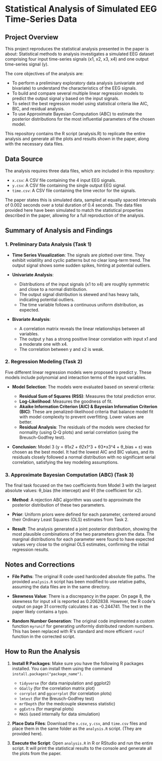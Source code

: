 # Statistical Analysis of Simulated EEG Time-Series Data

## Project Overview
This project reproduces the statistical analysis presented in the paper is about: Statistical methods to analysis investigates a simulated EEG dataset comprising four input time-series signals (x1, x2, x3, x4) and one output time-series signal (y).

The core objectives of the analysis are:

* To perform a preliminary exploratory data analysis (univariate and bivariate) to understand the characteristics of the EEG signals.
* To build and compare several multiple linear regression models to predict the output signal y based on the input signals.
* To select the best regression model using statistical criteria like AIC, BIC, and residual analysis.
* To use Approximate Bayesian Computation (ABC) to estimate the posterior distributions for the most influential parameters of the chosen model.

This repository contains the R script (analysis.R) to replicate the entire analysis and generate all the plots and results shown in the paper, along with the necessary data files.

## Data Source
The analysis requires three data files, which are included in this repository:

* `x.csv`: A CSV file containing the 4 input EEG signals.
* `y.csv`: A CSV file containing the single output EEG signal.
* `time.csv`: A CSV file containing the time vector for the signals.

The paper states this is simulated data, sampled at equally spaced intervals of 0.002 seconds over a total duration of 0.4 seconds. The data files provided here have been simulated to match the statistical properties described in the paper, allowing for a full reproduction of the analysis.

## Summary of Analysis and Findings

### 1. Preliminary Data Analysis (Task 1)
*   **Time Series Visualization**: The signals are plotted over time. They exhibit volatility and cyclic patterns but no clear long-term trend. The output signal shows some sudden spikes, hinting at potential outliers.

*   **Univariate Analysis**:
    *   Distributions of the input signals (x1 to x4) are roughly symmetric and close to a normal distribution.
    *   The output signal distribution is skewed and has heavy tails, indicating potential outliers.
    *   The time variable follows a continuous uniform distribution, as expected.

*   **Bivariate Analysis**:
    *   A correlation matrix reveals the linear relationships between all variables.
    *   The output y has a strong positive linear correlation with input x1 and a moderate one with x4.
    *   The correlation between y and x2 is weak.

### 2. Regression Modeling (Task 2)
Five different linear regression models were proposed to predict y. These models include polynomial and interaction terms of the input variables.

*   **Model Selection**:
    The models were evaluated based on several criteria:
    *   **Residual Sum of Squares (RSS)**: Measures the total prediction error.
    *   **Log-Likelihood**: Measures the goodness of fit.
    *   **Akaike Information Criterion (AIC) & Bayesian Information Criterion (BIC)**: These are penalized-likelihood criteria that balance model fit with model complexity to prevent overfitting. Lower values are better.
    *   **Residual Analysis**: The residuals of the models were checked for normality (using Q-Q plots) and serial correlation (using the Breusch-Godfrey test).

*   **Conclusion**:
    Model 3 (y = θ1*x2 + θ2*x1^3 + θ3*x3^4 + θ_bias + ε) was chosen as the best model. It had the lowest AIC and BIC values, and its residuals closely followed a normal distribution with no significant serial correlation, satisfying the key modeling assumptions.

### 3. Approximate Bayesian Computation (ABC) (Task 3)
The final task focused on the two coefficients from Model 3 with the largest absolute values: θ_bias (the intercept) and θ1 (the coefficient for x2).

*   **Method**: A rejection ABC algorithm was used to approximate the posterior distribution of these two parameters.

*   **Prior**: Uniform priors were defined for each parameter, centered around their Ordinary Least Squares (OLS) estimates from Task 2.

*   **Result**: The analysis generated a joint posterior distribution, showing the most plausible combinations of the two parameters given the data. The marginal distributions for each parameter were found to have expected values very close to the original OLS estimates, confirming the initial regression results.

## Notes and Corrections
*   **File Paths**: The original R code used hardcoded absolute file paths. The provided `analysis.R` script has been modified to use relative paths, assuming the data files are in the same directory.

*   **Skewness Value**: There is a discrepancy in the paper. On page 8, the skewness for input x4 is reported as 0.2062838. However, the R code's output on page 31 correctly calculates it as -0.244741. The text in the paper likely contains a typo.

*   **Random Number Generation**: The original code implemented a custom function `myrunif` for generating uniformly distributed random numbers. This has been replaced with R's standard and more efficient `runif` function in the corrected script.

## How to Run the Analysis

1.  **Install R Packages**: Make sure you have the following R packages installed. You can install them using the command `install.packages("package_name")`.
    *   `tidyverse` (for data manipulation and ggplot2)
    *   `GGally` (for the correlation matrix plot)
    *   `corrplot` and `ggcorrplot` (for correlation plots)
    *   `lmtest` (for the Breusch-Godfrey test)
    *   `mrfDepth` (for the medcouple skewness statistic)
    *   `ggExtra` (for marginal plots)
    *   `MASS` (used internally for data simulation)

2.  **Place Data Files**: Download the `x.csv`, `y.csv`, and `time.csv` files and place them in the same folder as the `analysis.R` script. (They are provided here).

3.  **Execute the Script**: Open `analysis.R` in R or RStudio and run the entire script. It will print the statistical results to the console and generate all the plots from the paper.
